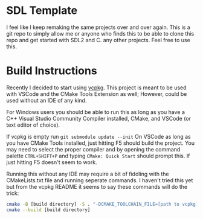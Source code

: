 # SDL Template
I feel like I keep remaking the same projects over and over again. This is a git repo to simply allow me or anyone who finds this
to be able to clone this repo and get started with SDL2 and C. any other projects. Feel free to use this.

# Build Instructions
Recently I decided to start using [vcpkg](https://github.com/microsoft/vcpkg).
This project is meant to be used with VSCode and the CMake Tools Extension as well; However, could be used without an IDE of any kind.

For Windows users you should be able to run this as long as you have a C++ Visual Studio Community Compiler installed, CMake, and VSCode (or
text editor of choice).

If vcpkg is empty run `git submodule update --init`
On VSCode as long as you have CMake Tools installed, just hitting F5 should build the project. You may need to select the proper compiler
and by opening the command palette `CTRL+SHIFT+P` and typing `CMake: Quick Start` should prompt this. If just hitting F5 doesn't seem to work.

Running this without any IDE may require a bit of fiddling with the CMakeLists.txt file and running seperate commands. I haven't tried this yet but
from the vcpkg README it seems to say these commands will do the trick:
```bash
cmake -B [build directory] -S . "-DCMAKE_TOOLCHAIN_FILE=[path to vcpkg]/scripts/buildsystems/vcpkg.cmake"
cmake --build [build directory]
```